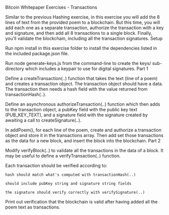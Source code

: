 Bitcoin Whitepaper Exercises - Transactions

Similar to the previous Hashing exercise, in this exercise you will add the 8 lines of text from the provided poem to a blockchain. But this time, you will add each one as a separate transaction, authorize the transaction with a key and signature, and then add all 8 transactions to a single block. Finally, you'll validate the blockchain, including all the transaction signatures.
Setup

Run npm install in this exercise folder to install the dependencies listed in the included package.json file.

Run node generate-keys.js from the command-line to create the keys/ sub-directory which includes a keypair to use for digital signatures.
Part 1

Define a createTransaction(..) function that takes the text (line of a poem) and creates a transaction object. The transaction object should have a data. The transaction then needs a hash field with the value returned from transactionHash(..).

Define an asynchronous authorizeTransaction(..) function which then adds to the transaction object, a pubKey field with the public key text (PUB_KEY_TEXT), and a signature field with the signature created by awaiting a call to createSignature(..).

In addPoem(), for each line of the poem, create and authorize a transaction object and store it in the transactions array. Then add set those transactions as the data for a new block, and insert the block into the blockchain.
Part 2

Modify verifyBlock(..) to validate all the transactions in the data of a block. It may be useful to define a verifyTransaction(..) function.

Each transaction should be verified according to:

    hash should match what's computed with transactionHash(..)

    should include pubKey string and signature string fields

    the signature should verify correctly with verifySignature(..)

Print out verification that the blockchain is valid after having added all the poem text as transactions.